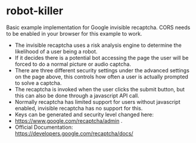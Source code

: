 # robot-killer
Basic example implementation for Google invisible recaptcha.  CORS needs to be enabled in your browser for this example to work.  
  
- The invisible recaptcha uses a risk analysis engine to determine the likelihood of a user being a robot.  
- If it decides there is a potential bot accessing the page the user will be forced to do a normal picture or audio captcha.  
- There are three different security settings under the advanced settings on the page above, this controls how often a user is actually prompted to solve a captcha.  
- The recaptcha is invoked when the user clicks the submit button, but this can also be done through a javascript API call.  
- Normally recaptcha has limited support for users without javascript enabled, invisible recaptcha has no support for this.  
- Keys can be generated and security level changed here:  
- https://www.google.com/recaptcha/admin . 
- Official Documentation:     https://developers.google.com/recaptcha/docs/  
